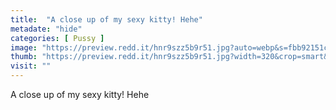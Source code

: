 ```yaml
---
title:  "A close up of my sexy kitty! Hehe"
metadate: "hide"
categories: [ Pussy ]
image: "https://preview.redd.it/hnr9szz5b9r51.jpg?auto=webp&s=fbb92151cb322e01594e36961a9c611a6327a789"
thumb: "https://preview.redd.it/hnr9szz5b9r51.jpg?width=320&crop=smart&auto=webp&s=d8f7ed228ca3034ecb92601ee7b1954026f86947"
visit: ""
---
```

A close up of my sexy kitty! Hehe
